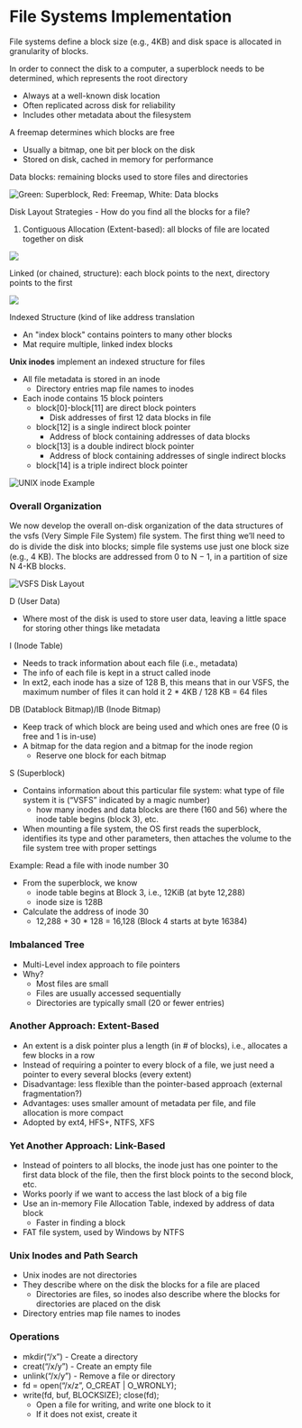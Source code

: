 # File Systems Implementation

File systems define a block size \(e.g., 4KB\) and disk space is allocated in granularity of blocks.

In order to connect the disk to a computer, a superblock needs to be determined, which represents the root directory

* Always at a well-known disk location
* Often replicated across disk for reliability
* Includes other metadata about the filesystem

A freemap determines which blocks are free

* Usually a bitmap, one bit per block on the disk
* Stored on disk, cached in memory for performance

Data blocks: remaining blocks used to store files and directories

![Green: Superblock, Red: Freemap, White: Data blocks](../.gitbook/assets/image%20%2822%29.png)

Disk Layout Strategies - How do you find all the blocks for a file?

1. Contiguous Allocation \(Extent-based\): all blocks of file are located together on disk

![](../.gitbook/assets/image%20%2831%29.png)

Linked \(or chained, structure\): each block points to the next, directory points to the first

![](../.gitbook/assets/image%20%2817%29.png)

Indexed Structure \(kind of like address translation

* An "index block" contains pointers to many other blocks
* Mat require multiple, linked index blocks

**Unix inodes** implement an indexed structure for files

* All file metadata is stored in an inode
  * Directory entries map file names to inodes
* Each inode contains 15 block pointers
  * block\[0\]-block\[11\] are direct block pointers
    * Disk addresses of first 12 data blocks in file
  * block\[12\] is a single indirect block pointer 
    * Address of block containing addresses of data blocks
  * block\[13\] is a double indirect block pointer 
    * Address of block containing addresses of single indirect blocks
  * block\[14\] is a triple indirect block pointer

![UNIX inode Example](../.gitbook/assets/image%20%2815%29.png)

### Overall Organization

We now develop the overall on-disk organization of the data structures of the vsfs \(Very Simple File System\) ﬁle system. The ﬁrst thing we’ll need to do is divide the disk into blocks; simple ﬁle systems use just one block size \(e.g., 4 KB\). The blocks are addressed from 0 to N − 1, in a partition of size N 4-KB blocks.

![VSFS Disk Layout](../.gitbook/assets/image%20%2812%29.png)

D \(User Data\)

* Where most of the disk is used to store user data, leaving a little space for storing other things like metadata

I \(Inode Table\)

* Needs to track information about each file \(i.e., metadata\)
* The info of each file is kept in a struct called inode
* In ext2, each inode has a size of 128 B, this means that in our VSFS, the maximum number of files it can hold it 2 \* 4KB / 128 KB = 64 files

DB \(Datablock Bitmap\)/IB \(Inode Bitmap\)

* Keep track of which block are being used and which ones are free \(0 is free and 1 is in-use\)
* A bitmap for the data region and a bitmap for the inode region
  * Reserve one block for each bitmap

S \(Superblock\)

* Contains information about this particular file system: what type of file system it is \(“VSFS” indicated by a magic number\)
  * how many inodes and data blocks are there \(160 and 56\) where the inode table begins \(block 3\), etc.
* When mounting a file system, the OS first reads the superblock, identifies its type and other parameters, then attaches the volume to the file system tree with proper settings

Example: Read a file with inode number 30

* From the superblock, we know 
  * inode table begins at Block 3, i.e., 12KiB \(at byte 12,288\) 
  * inode size is 128B 
* Calculate the address of inode 30 
  * 12,288 + 30 \* 128 = 16,128 \(Block 4 starts at byte 16384\)

### Imbalanced Tree

* Multi-Level index approach to file pointers
* Why?
  * Most files are small
  * Files are usually accessed sequentially
  * Directories are typically small \(20 or fewer entries\) 

### Another Approach: Extent-Based

* An extent is a disk pointer plus a length \(in \# of blocks\), i.e., allocates a few blocks in a row
* Instead of requiring a pointer to every block of a file, we just need a pointer to every several blocks \(every extent\)
* Disadvantage: less flexible than the pointer-based approach \(external fragmentation?\)
* Advantages: uses smaller amount of metadata per file, and file allocation is more compact
* Adopted by ext4, HFS+, NTFS, XFS

### Yet Another Approach: Link-Based

* Instead of pointers to all blocks, the inode just has one pointer to the first data block of the file, then the first block points to the second block, etc.
* Works poorly if we want to access the last block of a big file
* Use an in-memory File Allocation Table, indexed by address of data block
  * Faster in finding a block
* FAT file system, used by Windows by NTFS

### Unix Inodes and Path Search

* Unix inodes are not directories
* They describe where on the disk the blocks for a file are placed
  * Directories are files, so inodes also describe where the blocks for directories are placed on the disk
* Directory entries map file names to inodes

### Operations

* mkdir\(“/x”\) - Create a directory
* creat\(“/x/y”\) - Create an empty file
* unlink\(“/x/y”\) - Remove a file or directory
* fd = open\(“/x/z”, O\_CREAT \| O\_WRONLY\); 
* write\(fd, buf, BLOCKSIZE\); close\(fd\); 
  * Open a file for writing, and write one block to it
  * If it does not exist, create it

